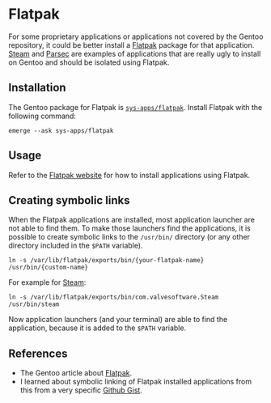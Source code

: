 # Flatpak

For some proprietary applications or applications not covered by the Gentoo repository, it could be better install a [Flatpak](https://flatpak.org/) package for that application.
[Steam](https://store.steampowered.com/) and [Parsec](https://parsec.app/) are examples of applications that are really ugly to install on Gentoo and should be isolated using Flatpak.

## Installation

The Gentoo package for Flatpak is [`sys-apps/flatpak`](https://packages.gentoo.org/packages/sys-apps/flatpak).
Install Flatpak with the following command:

```shell
emerge --ask sys-apps/flatpak
```

## Usage

Refer to the [Flatpak website](https://flatpak.org/) for how to install applications using Flatpak.

## Creating symbolic links

When the Flatpak applications are installed, most application launcher are not able to find them.
To make those launchers find the applications, it is possible to create symbolic links to the `/usr/bin/` directory (or any other directory included in the `$PATH` variable).

```shell
ln -s /var/lib/flatpak/exports/bin/{your-flatpak-name} /usr/bin/{custom-name}
```

For example for [Steam](https://flathub.org/apps/com.valvesoftware.Steam):

```shell
ln -s /var/lib/flatpak/exports/bin/com.valvesoftware.Steam /usr/bin/steam
```

Now application launchers (and your terminal) are able to find the application, because it is added to the `$PATH` variable.

## References

- The Gentoo article about [Flatpak](https://wiki.gentoo.org/wiki/Flatpak).
- I learned about symbolic linking of Flatpak installed applications from this from a very specific [Github Gist](https://gist.github.com/curioswati/668e9e120ddd4b6f8d07dc28b5780d22).
